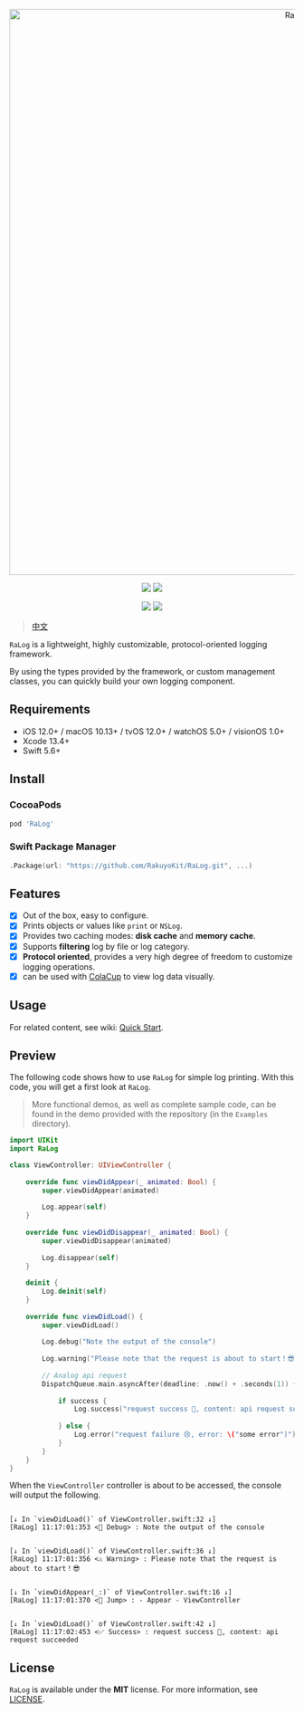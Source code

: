 <p align="center">
<img src="https://raw.githubusercontent.com/RakuyoKit/RaLog/master/Images/logo.png" alt="RaLog" title="RaLog" width="1000"/>
</p>

<p align="center">
<a href="https://swiftpackageindex.com/RakuyoKit/RaLog"><img src="https://img.shields.io/endpoint?url=https%3A%2F%2Fswiftpackageindex.com%2Fapi%2Fpackages%2FRakuyoKit%2FRaLog%2Fbadge%3Ftype%3Dswift-versions"></a>
<a href="https://swiftpackageindex.com/RakuyoKit/RaLog"><img src="https://img.shields.io/endpoint?url=https%3A%2F%2Fswiftpackageindex.com%2Fapi%2Fpackages%2FRakuyoKit%2FRaLog%2Fbadge%3Ftype%3Dplatforms"></a>
</p>
<p align="center">
<a href="https://cocoapods.org/pods/RaLog"><img src="https://img.shields.io/github/v/tag/RakuyoKit/RaLog.svg?include_prereleases=&sort=semver"></a>
<a href="https://raw.githubusercontent.com/RakuyoKit/RaLog/master/LICENSE"><img src="https://img.shields.io/badge/license-MIT-black"></a>
</p>

> [中文](https://github.com/RakuyoKit/RaLog/blob/master/README_CN.md)
 
`RaLog` is a lightweight, highly customizable, protocol-oriented logging framework.

By using the types provided by the framework, or custom management classes, you can quickly build your own logging component.

## Requirements

- iOS 12.0+ / macOS 10.13+ / tvOS 12.0+ / watchOS 5.0+ / visionOS 1.0+
- Xcode 13.4+
- Swift 5.6+

## Install

### CocoaPods

```ruby
pod 'RaLog'
```

### Swift Package Manager

```swift
.Package(url: "https://github.com/RakuyoKit/RaLog.git", ...)
```

## Features

- [x] Out of the box, easy to configure.
- [x] Prints objects or values like `print` or `NSLog`.
- [x] Provides two caching modes: **disk cache** and **memory cache**.
- [x] Supports **filtering** log by file or log category.
- [x] **Protocol oriented**, provides a very high degree of freedom to customize logging operations.
- [x] can be used with [ColaCup](https://github.com/RakuyoKit/ColaCup) to view log data visually.

## Usage

For related content, see wiki: [Quick Start](https://github.com/RakuyoKit/RaLog/wiki/Quick-start).

## Preview

The following code shows how to use `RaLog` for simple log printing. With this code, you will get a first look at `RaLog`.

> More functional demos, as well as complete sample code, can be found in the demo provided with the repository (in the `Examples` directory).

```swift
import UIKit
import RaLog

class ViewController: UIViewController {
    
    override func viewDidAppear(_ animated: Bool) {
        super.viewDidAppear(animated)
        
        Log.appear(self)
    }
    
    override func viewDidDisappear(_ animated: Bool) {
        super.viewDidDisappear(animated)
        
        Log.disappear(self)
    }
    
    deinit {
        Log.deinit(self)
    }
    
    override func viewDidLoad() {
        super.viewDidLoad()
        
        Log.debug("Note the output of the console")
        
        Log.warning("Please note that the request is about to start！😎")
        
        // Analog api request
        DispatchQueue.main.asyncAfter(deadline: .now() + .seconds(1)) {
            
            if success {
                Log.success("request success 🥳, content: api request succeeded")
                
            } else {
                Log.error("request failure 😢, error: \("some error")")
            }
        }
    }
}
```

When the `ViewController` controller is about to be accessed, the console will output the following.

```

[↓ In `viewDidLoad()` of ViewController.swift:32 ↓]
[RaLog] 11:17:01:353 <👾 Debug> : Note the output of the console


[↓ In `viewDidLoad()` of ViewController.swift:36 ↓]
[RaLog] 11:17:01:356 <⚠️ Warning> : Please note that the request is about to start！😎


[↓ In `viewDidAppear(_:)` of ViewController.swift:16 ↓]
[RaLog] 11:17:01:370 <👋 Jump> : - Appear - ViewController


[↓ In `viewDidLoad()` of ViewController.swift:42 ↓]
[RaLog] 11:17:02:453 <✅ Success> : request success 🥳, content: api request succeeded

```

## License

`RaLog` is available under the **MIT** license. For more information, see [LICENSE](https://github.com/RakuyoKit/RaLog/blob/master/LICENSE).
